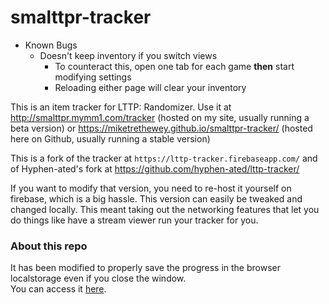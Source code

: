# smalttpr-tracker

* Known Bugs
  * Doesn't keep inventory if you switch views
    * To counteract this, open one tab for each game **then** start modifying settings
    * Reloading either page will clear your inventory

This is an item tracker for LTTP: Randomizer. Use it at http://smalttpr.mymm1.com/tracker (hosted on my site, usually running a beta version) or https://miketrethewey.github.io/smalttpr-tracker/ (hosted here on Github, usually running a stable version)

This is a fork of the tracker at ```https://lttp-tracker.firebaseapp.com/``` and of Hyphen-ated's fork at https://github.com/hyphen-ated/lttp-tracker/

If you want to modify that version, you need to re-host it yourself on firebase, which is a big hassle. This version can easily be tweaked and changed locally. This meant taking out the networking features that let you do things like have a stream viewer run your tracker for you.

### About this repo

It has been modified to properly save the progress in the browser localstorage even if you close the window.  
You can access it [here](https://mizagbf.github.io/smalttpr-tracker/).  